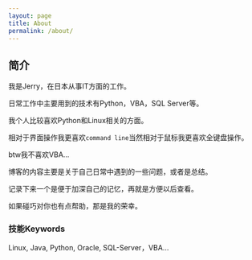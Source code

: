 ```yaml
---
layout: page
title: About
permalink: /about/
---
```




## 简介

我是Jerry，在日本从事IT方面的工作。

日常工作中主要用到的技术有Python，VBA，SQL Server等。

我个人比较喜欢Python和Linux相关的方面。

相对于界面操作我更喜欢`command line`当然相对于鼠标我更喜欢全键盘操作。

btw我不喜欢VBA...

博客的内容主要是关于自己日常中遇到的一些问题，或者是总结。

记录下来一个是便于加深自己的记忆，再就是方便以后查看。

如果碰巧对你也有点帮助，那是我的荣幸。



### 技能Keywords

Linux, Java, Python, Oracle, SQL-Server，VBA...



